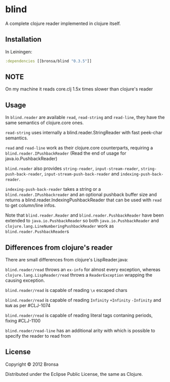 # blind

A complete clojure reader implemented in clojure itself.

## Installation

In Leiningen:

```clojure
:dependencies [[bronsa/blind "0.3.5"]]
```

## NOTE

On my machine it reads core.clj 1.5x times slower than clojure's reader

## Usage

In `blind.reader` are available `read`, `read-string` and `read-line`, they have the same semantics of clojure.core ones.

`read-string` uses internally a blind.reader.StringReader with fast peek-char semantics.

`read` and `read-line` work as their clojure.core counterparts, requiring a `blind.reader.IPushbackReader` (Read the end of usage for java.io.PushbackReader)

`blind.reader` also provides `string-reader`, `input-stream-reader`, `string-push-back-reader`, `input-stream-push-back-reader` and `indexing-push-back-reader`.

`indexing-push-back-reader` takes a string or a `blind.reader.IPushbackreader` and an optional pushback buffer size and returns a blind.reader.IndexingPushbackReader that can be used with `read` to get column/line infos.

Note that `blind.reader.Reader` and `blind.reader.PushbackReader` have been extended to `java.io.PushbackReader` so both `java.io.PushbackReader` and `clojure.lang.LineNumberingPushbackReader` work as `blind.reader.PushbackReader`s

## Differences from clojure's reader

There are small differences from clojure's LispReader.java:

`blind.reader/read` throws an `ex-info` for almost every exception, whereas `clojure.lang.LispReader/read` throws a `ReaderException` wrapping the causing exception.

`blind.reader/read` is capable of reading `\x` escaped chars

`blind.reader/read` is capable of reading `Infinity` `+Infinity` `-Infinity` and `NaN` as per #CLJ-1074

`blind.reader/read` is capable of reading literal tags contaning periods, fixing #CLJ-1100

`blind.reader/read-line` has an additional arity with which is possible to specify the reader to read from

## License

Copyright © 2012 Bronsa

Distributed under the Eclipse Public License, the same as Clojure.
